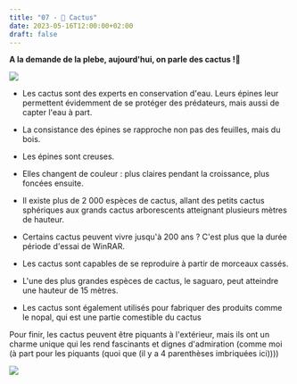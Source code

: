 ```yaml
---
title: "07 - 🌵 Cactus"
date: 2023-05-16T12:00:00+02:00
draft: false
---
```


**A la demande de la plebe, aujourd'hui, on parle des cactus !🌵**

![](/img/07.jpg)

- Les cactus sont des experts en conservation d'eau. Leurs épines leur permettent évidemment de se protéger des prédateurs, mais aussi de capter l'eau à part.  

- La consistance des épines se rapproche non pas des feuilles, mais du bois. 

- Les épines sont creuses.

- Elles changent de couleur : plus claires pendant la croissance, plus foncées ensuite.

- Il existe plus de 2 000 espèces de cactus, allant des petits cactus sphériques aux grands cactus arborescents atteignant plusieurs mètres de hauteur.  

- Certains cactus peuvent vivre jusqu'à 200 ans ? C'est plus que la durée période d'essai de WinRAR.  

- Les cactus sont capables de se reproduire à partir de morceaux cassés.

- L'une des plus grandes espèces de cactus, le saguaro, peut atteindre une hauteur de 15 mètres.

- Les cactus sont également utilisés pour fabriquer des produits comme le nopal, qui est une partie comestible du cactus

Pour finir, les cactus peuvent être piquants à l'extérieur, mais ils ont un charme unique qui les rend fascinants et dignes d'admiration (comme moi (à part pour les piquants (quoi que (il y a 4 parenthèses imbriquées ici))))

![](/img/07_1.jpg)
